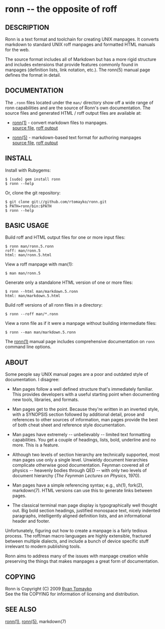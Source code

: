 ronn -- the opposite of roff
============================

## DESCRIPTION

Ronn is a text format and toolchain for creating UNIX manpages. It converts
markdown to standard UNIX roff manpages and formatted HTML manuals for the web.

The source format includes all of Markdown but has a more rigid structure and
includes extensions that provide features commonly found in manpages (definition
lists, link notation, etc.). The ronn(5) manual page defines the format in
detail.

## DOCUMENTATION

The `.ronn` files located under the `man/` directory show off a wide range of
ronn capabilities and are the source of Ronn's own documentation.  The source
files and generated HTML / roff output files are available at:

  * [ronn(1)](http://rtomayko.github.com/ronn/ronn.1) -
    convert markdown files to manpages.<br>
    [source file](http://github.com/rtomayko/ronn/blob/master/man/ronn.1.ronn),
    [roff output](http://github.com/rtomayko/ronn/blob/master/man/ronn.1)

  * [ronn(5)](http://rtomayko.github.com/ronn/ronn.5) -
    markdown-based text format for authoring manpages<br>
    [source file](http://github.com/rtomayko/ronn/blob/master/man/ronn.5.ronn),
    [roff output](http://github.com/rtomayko/ronn/blob/master/man/ronn.5)

## INSTALL

Install with Rubygems:

    $ [sudo] gem install ronn
    $ ronn --help

Or, clone the git repository:

    $ git clone git://github.com/rtomayko/ronn.git
    $ PATH=ronn/bin:$PATH
    $ ronn --help

## BASIC USAGE

Build roff and HTML output files for one or more input files:

    $ ronn man/ronn.5.ronn
    roff: man/ronn.5
    html: man/ronn.5.html

View a roff manpage with man(1):

    $ man man/ronn.5

Generate only a standalone HTML version of one or more files:

    $ ronn --html man/markdown.5.ronn
    html: man/markdown.5.html

Build roff versions of all ronn files in a directory:

    $ ronn --roff man/*.ronn

View a ronn file as if it were a manpage without building intermediate files:

    $ ronn --man man/markdown.5.ronn

The [ronn(1)](http://rtomayko.github.com/ronn/ronn.1) manual page includes
comprehensive documentation on `ronn` command line options.

## ABOUT

Some people say UNIX manual pages are a poor and outdated style of
documentation. I disagree:

- Man pages follow a well defined structure that's immediately familiar. This
  provides developers with a useful starting point when documenting new tools,
  libraries, and formats.

- Man pages get to the point. Because they're written in an inverted style, with
  a SYNOPSIS section followed by additional detail, prose and references to
  other sources of information, man pages provide the best of both cheat sheet
  and reference style documentation.

- Man pages have extremely -- unbelievably -- limited text formatting
  capabilities. You get a couple of headings, lists, bold, underline and no
  more. This is a feature.

- Although two levels of section hierarchy are technically supported, most man
  pages use only a single level. Unwieldy document hierarchies complicate
  otherwise good documentation.  Feynman covered all of physics -- heavenly
  bodies through QED -- with only two levels of document hierarchy (_The Feynman
  Lectures on Physics_, 1970).

- Man pages have a simple referencing syntax; e.g., sh(1), fork(2), markdown(7).
  HTML versions can use this to generate links between pages.

- The classical terminal man page display is typographically well thought out.
  Big bold section headings, justified monospace text, nicely indented
  paragraphs, intelligently aligned definition lists, and an informational
  header and footer.

Unfortunately, figuring out how to create a manpage is a fairly tedious process.
The roff/man macro languages are highly extensible, fractured between multiple
dialects, and include a bunch of device specific stuff irrelevant to modern
publishing tools.

Ronn aims to address many of the issues with manpage creation while preserving
the things that makes manpages a great form of documentation.

## COPYING

Ronn is Copyright (C) 2009 [Ryan Tomayko](http://tomayko.com/about)<br>
See the file COPYING for information of licensing and distribution.

## SEE ALSO

[ronn(1)](http://rtomayko.github.com/ronn/ronn.1),
[ronn(5)](http://rtomayko.github.com/ronn/ronn.5),
markdown(7)
